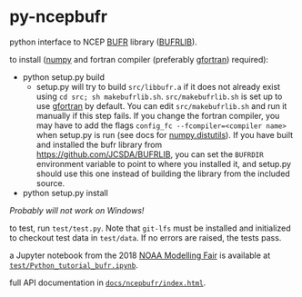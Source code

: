# py-ncepbufr
python interface to NCEP [BUFR](https://en.wikipedia.org/wiki/BUFR) library
([BUFRLIB](http://www.nco.ncep.noaa.gov/sib/decoders/BUFRLIB/toc/)).

to install ([numpy](http://numpy.org) and fortran compiler (preferably 
[gfortran](https://gcc.gnu.org/wiki/GFortran)) required):

* python setup.py build
   - setup.py will try to build `src/libbufr.a` if it does not
already exist using `cd src; sh makebufrlib.sh`. `src/makebufrlib.sh`
is set up to use [gfortran](https://gcc.gnu.org/wiki/GFortran) by default.  You can
edit `src/makebufrlib.sh` and run it manually if this step fails.
If you change the fortran compiler, you may have to add the 
flags `config_fc --fcompiler=<compiler name>` when setup.py is run
(see docs for [numpy.distutils](http://docs.scipy.org/doc/numpy-dev/f2py/distutils.html)).
If you have built and installed the bufr library from https://github.com/JCSDA/BUFRLIB, 
you can set the `BUFRDIR` environment variable to point to where you installed it, and
setup.py should use this one instead of building the library from the included source.
* python setup.py install

*Probably will not work on Windows!*

to test, run `test/test.py`. Note that `git-lfs` must be installed and initialized
to checkout test data in `test/data`. If no errors are raised, the tests pass.

a Jupyter notebook from the 2018 [NOAA Modelling Fair](http:polar.ncep.noaa.gov/ngmmf_python) is available at [`test/Python_tutorial_bufr.ipynb`](https://nbviewer.jupyter.org/github/JCSDA/py-ncepbufr/blob/master/test/Python_tutorial_bufr.ipynb).

full API documentation in [`docs/ncepbufr/index.html`](http://htmlpreview.github.io/?https://github.com/JCSDA/py-ncepbufr/blob/master/docs/ncepbufr/index.html).
